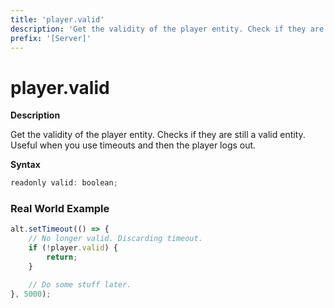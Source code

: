```yaml
---
title: 'player.valid'
description: 'Get the validity of the player entity. Check if they are still online.'
prefix: '[Server]'
---
```


# player.valid

**Description**

Get the validity of the player entity. Checks if they are still a valid entity.
Useful when you use timeouts and then the player logs out.

**Syntax**

```js
readonly valid: boolean;
```

### Real World Example

```js
alt.setTimeout(() => {
    // No longer valid. Discarding timeout.
    if (!player.valid) {
        return;
    }

    // Do some stuff later.
}, 5000);
```
